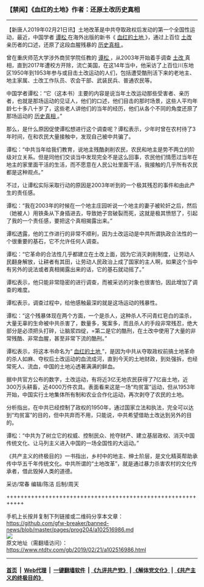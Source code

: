 ### 【禁闻】《血红的土地》作者：还原土改历史真相
------------------------

<div class="post_content">
 <p>
  【新唐人2019年02月21日讯】土地改革是中共夺取政权后发动的第一个全国性运动，最近，中国学者
  <a href="https://www.ntdtv.com/gb/谭松.htm">
   谭松
  </a>
  在海外出版的新书《
  <a href="https://www.ntdtv.com/gb/血红的土地.htm">
   血红的土地
  </a>
  》，通过上百位
  <a href="https://www.ntdtv.com/gb/土改.htm">
   土改
  </a>
  亲历者的口述，还原了这段血腥残暴的
  <a href="https://www.ntdtv.com/gb/历史真相.htm">
   历史真相
  </a>
  。
 </p>
 <p>
  曾在重庆师范大学涉外商贸学院任教的
  <a href="https://www.ntdtv.com/gb/谭松.htm">
   谭松
  </a>
  ，从2003年开始着手调查
  <a href="https://www.ntdtv.com/gb/土改.htm">
   土改
  </a>
  真相，直到2017年遭校方开除，流亡美国，在这14年当中，他采访了上百位川东地区1950年到1953年参与或目击土改运动的人们，包括遭受酷刑活下来的老地主、地主家属、土改工作队员、农会干部、武装民兵、普通农民等。
 </p>
 <p>
  中国学者谭松：“它（这本书）主要的内容是说当年土改运动那些受害者、亲历者，也就是那场运动的见证人，他们的口述，他们目击的那时场景，这些人平均年龄七十多八十岁了，这些老人讲他们的当年的经历，他们从各个不同的角度还原了那场运动的
  <a href="https://www.ntdtv.com/gb/历史真相.htm">
   历史真相
  </a>
  。”
 </p>
 <p>
  那么，是什么原因促使谭松想进行这个调查呢？谭松表示，少年时曾在农村待了3年时间，在和农民大量接触中，发现自己被中共骗了。
 </p>
 <p>
  谭松：“中共当年给我们教育，说地主残酷剥削农民，农民和地主是势不两立的阶级对立关系。但是同他们交谈当中发现完全不是这么回事，农民他们情愿过当年在地主的家里面干活的生活，而不愿意在人民公社里面干活，我接触的几乎所有农民都是这种观点。”
 </p>
 <p>
  不过，让谭松实际采取行动的原因是2003年听到的一个极其残忍的事件和由此产生的责任感。
 </p>
 <p>
  谭松：“我在2003年的时候在一个地主庄园听说一个地主的妻子被轮奸之后，然后（她被人）用铁条从下身插进去，导致她子宫破裂而死，这就是极其愤怒了，引起了我的一个责任感，要把这个真相揭露出来。”
 </p>
 <p>
  谭松透露，他的工作进行的非常不顺利，因为土改运动是中共所谓执政合法性的一个很重要的基石，它不允许任何人调查。
 </p>
 <p>
  谭松：“它革命的合法性几乎都建立在土改上面，因为它消灭剥削制度，让劳动人民翻身解放，让耕者有其田，让劳动人民政治上成了国家的主人啊，如果这个当中有另外的说法或者真相揭露出来的话，它的基石就动摇了。”
 </p>
 <p>
  谭松表示，他只能非常隐密的进行调查，而被采访的对象也很害怕，因此增加了调查的难度。
 </p>
 <p>
  谭松表示，调查过程中，给他感触最深的就是这场运动的残暴性。
 </p>
 <p>
  谭松：“这个残暴体现在两个方面，一个是杀人，这种杀人不问青红皂白的滥杀，大量无辜的生命被中共杀害了，数量多，冤案多，而且杀人的手段非常残忍，绝大部分是必须把头打碎，让脑浆四绽，=第二是它的酷刑，在土改中使用了大量的非常残酷、非常血腥，甚至非常下流的酷刑。”
 </p>
 <p>
  谭松表示，将这本书命名为“
  <a href="https://www.ntdtv.com/gb/血红的土地.htm">
   血红的土地
  </a>
  ”，是因为中共从夺取政权前搞土地革命的杀人如麻、夺权后土改运动的血流成河，直到今天的土地财政，到处强拆，也经常死人、流血，中国的土地沁透著满满的鲜血。
 </p>
 <p>
  据中共官方公布的数字，土改运动，有将近3亿无地农民获得了7亿亩土地，近300万头耕畜，近4000万件农具。表面看来这是一场“均贫富”运动，但从1953年开始，中国实行土地集体所有制和农业合作化运动，再次剥夺了农民的土地。
 </p>
 <p>
  分析指出，在中共已经控制了政权的1950年，通过国家立法和执法，完全可以达到“均贫富”的目的，但中共弃而不用，只能说，中共希望借助土改达到另外的目的。
 </p>
 <p>
  谭松：“中共为了树立它的权威、控制民众、抢夺财产、建立基层政权、消灭中国传统文化、让马列主义进入中国的一场全国性的大运动。”
 </p>
 <p>
  《共产主义的终极目的》一书指出，乡村中的地主、绅士阶层，是文化精英帮助承传中华五千年传统文化。中共所谓的“土地改革”，就是通过暴力杀害农村的文化传承者，借此毁掉人类的道德。
 </p>
 <p>
  采访/常春 编辑/陈洁 后制/周天
 </p>
 <div class="single_ad">
 </div>
</div>

+++++++++++++++++++++++++++++++++++++++++++++++++++++++++++<br/><br/>
手机上长按并复制下列链接或二维码分享本文章：<br/>
https://github.com/gfw-breaker/banned-news/blob/master/pages/prog204/a102516986.md <br/>
<a href='https://github.com/gfw-breaker/banned-news/blob/master/pages/prog204/a102516986.md'><img src='https://github.com/gfw-breaker/banned-news/blob/master/pages/prog204/a102516986.md.png'/></a> <br/>
原文地址（需翻墙访问）：https://www.ntdtv.com/gb/2019/02/21/a102516986.html


------------------------
#### [首页](https://github.com/gfw-breaker/banned-news/blob/master/README.md) &nbsp;|&nbsp; [Web代理](https://github.com/labour-camp/helloworld) &nbsp;|&nbsp; [一键翻墙软件](https://github.com/gfw-breaker/nogfw/blob/master/README.md) &nbsp;| [《九评共产党》](https://github.com/gfw-breaker/9ping.md/blob/master/README.md#九评之一评共产党是什么) | [《解体党文化》](https://github.com/gfw-breaker/jtdwh.md/blob/master/README.md) | [《共产主义的终极目的》](https://github.com/gfw-breaker/gczydzjmd.md/blob/master/README.md)

